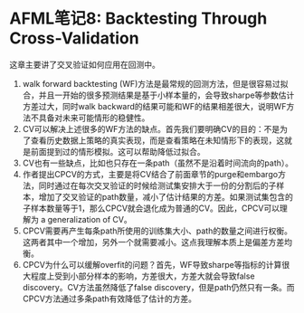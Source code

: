 # AFML笔记8: Backtesting Through Cross-Validation

这章主要讲了交叉验证如何应用在回测中。
1. walk forward backtesting (WF)方法是最常规的回测方法，但是很容易过拟合，并且一开始的很多预测结果是基于小样本量的，会导致sharpe等参数估计方差过大，同时walk backward的结果可能和WF的结果相差很大，说明WF方法不具备对未来可能情形的稳健性。
2. CV可以解决上述很多的WF方法的缺点。首先我们要明确CV的目的：不是为了查看历史数据上策略的真实表现，而是查看策略在未知情形下的表现，这就是前面提到过的情形模拟。这可以帮助降低过拟合。
3. CV也有一些缺点，比如也只存在一条path（虽然不是沿着时间流向的path）。
4. 作者提出CPCV的方式，主要是将CV结合了前面章节的purge和embargo方法，同时通过在每次交叉验证的时候给测试集安排大于一份的分割后的子样本，增加了交叉验证的path数量，减小了估计结果的方差。如果测试集包含的子样本数量等于1，那么CPCV就会退化成为普通的CV。因此，CPCV可以理解为 a generalization of CV。
5. CPCV需要再产生每条path所使用的训练集大小、path的数量之间进行权衡。这两者其中一个增加，另外一个就需要减小。这点我理解本质上是偏差方差均衡。
6. CPCV为什么可以缓解overfit的问题？首先，WF导致sharpe等指标的计算很大程度上受到小部分样本的影响，方差很大，方差大就会导致false discovery。CV方法虽然降低了false discovery，但是path仍然只有一条。而CPCV方法通过多条path有效降低了估计的方差。


